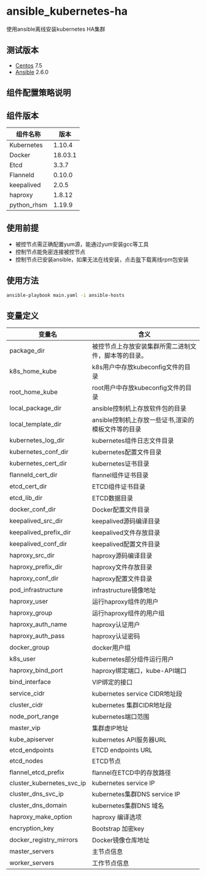# ansible_kubernetes-ha
使用ansible离线安装kubernetes HA集群

## 测试版本
- [Centos](https://www.centos.org/) 7.5
- [Ansible](http://docs.ansible.com/intro_installation.html) 2.6.0

## 组件配置策略说明

## 组件版本
组件名称|版本
--------------------|----------------
Kubernetes|1.10.4
Docker|18.03.1
Etcd|3.3.7
Flanneld|0.10.0
keepalived|2.0.5
haproxy|1.8.12
python_rhsm|1.19.9

## 使用前提
- 被控节点需正确配置yum源，能通过yum安装gcc等工具
- 控制节点能免密连接被控节点
- 控制节点已安装ansible，如果无法在线安装，点击[我](https://pan.baidu.com/s/1ebVT7E0i672zGP2CoL4bUw)下载离线rpm包安装

## 使用方法
```bash
ansible-playbook main.yaml -i ansible-hosts
```

## 变量定义
变量名|含义
------|------
package_dir|被控节点上存放安装集群所需二进制文件，脚本等的目录。
k8s_home_kube|k8s用户中存放kubeconfig文件的目录
root_home_kube|root用户中存放kubeconfig文件的目录
local_package_dir|ansible控制机上存放软件包的目录
local_template_dir|ansible控制机上存放一些证书,渲染的模板文件等的目录
kubernetes_log_dir|kubernetes组件日志文件目录
kubernetes_conf_dir|kubernetes配置文件目录
kubernetes_cert_dir|kubernetes证书目录
flanneld_cert_dir|flannel组件证书目录
etcd_cert_dir|ETCD组件证书目录
etcd_lib_dir|ETCD数据目录
docker_conf_dir|Docker配置文件目录
keepalived_src_dir|keepalived源码编译目录
keepalived_prefix_dir|keepalived文件存放目录
keepalived_conf_dir|keepalived配置文件目录
haproxy_src_dir|haproxy源码编译目录
haproxy_prefix_dir|haproxy文件存放目录
haproxy_conf_dir|haproxy配置文件目录
pod_infrastructure|infrastructure镜像地址
haproxy_user|运行haproxy组件的用户
haproxy_group|运行haproxy组件的用户组
haproxy_auth_name|haproxy认证用户
haproxy_auth_pass|haproxy认证密码
docker_group|docker用户组
k8s_user|kubernetes部分组件运行用户
haproxy_bind_port|haproxy绑定端口，kube-API端口
bind_interface|VIP绑定的接口
service_cidr|kubernetes service CIDR地址段
cluster_cidr|kubernetes 集群CIDR地址段
node_port_range|kubernetes端口范围
master_vip|集群虚IP地址
kube_apiserver|kubernetes API服务器URL
etcd_endpoints|ETCD endpoints URL
etcd_nodes|ETCD节点
flannel_etcd_prefix|flannel在ETCD中的存放路径
cluster_kubernetes_svc_ip|kubernetes service IP
cluster_dns_svc_ip|kubernetes集群DNS service IP
cluster_dns_domain|kubernetes集群DNS 域名
haproxy_make_option|haproxy 编译选项
encryption_key|Bootstrap 加密key
docker_registry_mirrors|Docker镜像仓库地址
master_servers|主节点信息
worker_servers|工作节点信息


